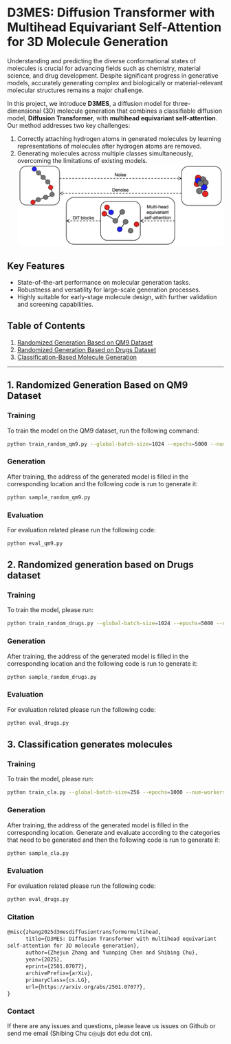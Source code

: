 # D3MES: Diffusion Transformer with Multihead Equivariant Self-Attention for 3D Molecule Generation

Understanding and predicting the diverse conformational states of molecules is crucial for advancing fields such as chemistry, material science, and drug development. Despite significant progress in generative models, accurately generating complex and biologically or material-relevant molecular structures remains a major challenge. 

In this project, we introduce **D3MES**, a diffusion model for three-dimensional (3D) molecule generation that combines a classifiable diffusion model, **Diffusion Transformer**, with **multihead equivariant self-attention**. Our method addresses two key challenges:  
1. Correctly attaching hydrogen atoms in generated molecules by learning representations of molecules after hydrogen atoms are removed.  
2. Generating molecules across multiple classes simultaneously, overcoming the limitations of existing models.
![Model Architecture](pictures/otc.png)

## Key Features
- State-of-the-art performance on molecular generation tasks.
- Robustness and versatility for large-scale generation processes.
- Highly suitable for early-stage molecule design, with further validation and screening capabilities.

## Table of Contents
1. [Randomized Generation Based on QM9 Dataset](#1-randomized-generation-based-on-qm9-dataset)
2. [Randomized Generation Based on Drugs Dataset](#2-randomized-generation-based-on-drugs-dataset)
3. [Classification-Based Molecule Generation](#3-classification-based-molecule-generation)

---

## 1. Randomized Generation Based on QM9 Dataset

### Training
To train the model on the QM9 dataset, run the following command:
```bash
python train_random_qm9.py --global-batch-size=1024 --epochs=5000 --num-workers=0 --ckpt-every=20000
```
### Generation
After training, the address of the generated model is filled in the corresponding location and the following code is run to generate it:
```bash
python sample_random_qm9.py
```
### Evaluation
For evaluation related please run the following code:
```bash
python eval_qm9.py
```

## 2. Randomized generation based on Drugs dataset
### Training
To train the model, please run:
```bash
python train_random_drugs.py --global-batch-size=1024 --epochs=5000 --num-workers=0 --ckpt-every=20000
```
### Generation
After training, the address of the generated model is filled in the corresponding location and the following code is run to generate it:
```bash
python sample_random_drugs.py
```
### Evaluation
For evaluation related please run the following code:

```bash
python eval_drugs.py
```
## 3. Classification generates molecules
### Training
To train the model, please run:
```bash
python train_cla.py --global-batch-size=256 --epochs=1000 --num-workers=0 --ckpt-every=20000
```
### Generation
After training, the address of the generated model is filled in the corresponding location. Generate and evaluate according to the categories that need to be generated and then the following code is run to generate it:
```bash
python sample_cla.py
```
### Evaluation
For evaluation related please run the following code:
```bash
python eval_drugs.py
```
### Citation
```
@misc{zhang2025d3mesdiffusiontransformermultihead,
      title={D3MES: Diffusion Transformer with multihead equivariant self-attention for 3D molecule generation}, 
      author={Zhejun Zhang and Yuanping Chen and Shibing Chu},
      year={2025},
      eprint={2501.07077},
      archivePrefix={arXiv},
      primaryClass={cs.LG},
      url={https://arxiv.org/abs/2501.07077}, 
}
```
### Contact
If there are any issues and questions, please leave us issues on Github or send me email (Shibing Chu c◎ujs dot edu dot cn).
